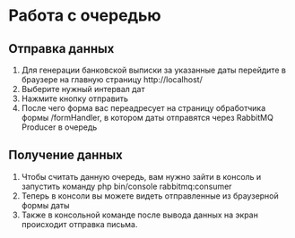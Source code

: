 # Работа с очередью

## Отправка данных
1. Для генерации банковской выписки за указанные даты перейдите в браузере на главную страницу http://localhost/
2. Выберите нужный интервал дат
3. Нажмите кнопку отправить
4. После чего форма вас переадресует на страницу обработчика формы /formHandler, в котором даты отправятся через RabbitMQ Producer в очередь

## Получение данных
1. Чтобы считать данную очередь, вам нужно зайти в консоль и запуcтить команду php bin/console rabbitmq:consumer
2. Теперь в консоли вы можете видеть отправленные из браузерной формы даты
3. Также в консольной команде после вывода данных на экран происходит отправка письма.
